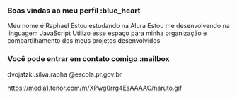 ### Boas vindas ao meu perfil :blue_heart

Meu nome é Raphael
Estou estudando na Alura
Estou me desenvolvendo na linguagem JavaScript
Utilizo esse espaço para minha organização e compartilhamento dos meus projetos desenvolvidos

### Você pode entrar em contato comigo :mailbox
dvojatzki.silva.rapha
@escola.pr.gov.br


https://media1.tenor.com/m/XPwg0rrg4EsAAAAC/naruto.gif
